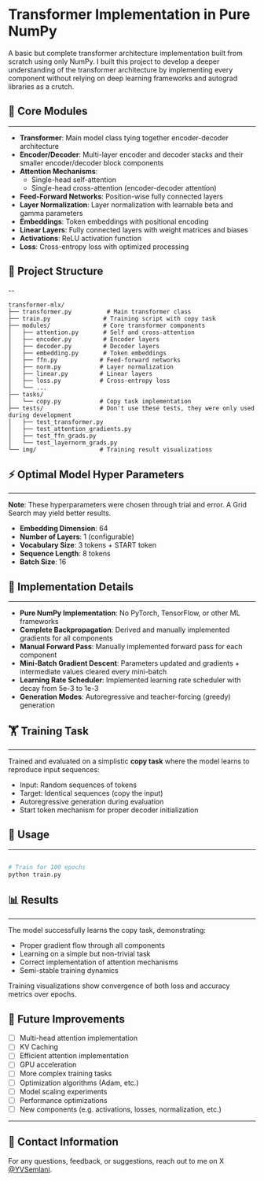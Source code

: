 # Transformer Implementation in Pure NumPy

A basic but complete transformer architecture implementation built from scratch using only NumPy. I built this project to develop a deeper understanding of the transformer architecture by implementing every component without relying on deep learning frameworks and autograd libraries as a crutch.

## 🧠 Core Modules
---
- **Transformer**: Main model class tying together encoder-decoder architecture
- **Encoder/Decoder**: Multi-layer encoder and decoder stacks and their smaller encoder/decoder block components
- **Attention Mechanisms**:
  - Single-head self-attention
  - Single-head cross-attention (encoder-decoder attention)
- **Feed-Forward Networks**: Position-wise fully connected layers
- **Layer Normalization**: Layer normalization with learnable beta and gamma parameters
- **Embeddings**: Token embeddings with positional encoding
- **Linear Layers**: Fully connected layers with weight matrices and biases
- **Activations**: ReLU activation function
- **Loss**: Cross-entropy loss with optimized processing

## 📁 Project Structure
--

```
transformer-mlx/
├── transformer.py          # Main transformer class
├── train.py               # Training script with copy task
├── modules/               # Core transformer components
│   ├── attention.py       # Self and cross-attention
│   ├── encoder.py         # Encoder layers
│   ├── decoder.py         # Decoder layers
│   ├── embedding.py       # Token embeddings
│   ├── ffn.py            # Feed-forward networks
│   ├── norm.py           # Layer normalization
│   ├── linear.py         # Linear layers
│   ├── loss.py           # Cross-entropy loss
│   └── ...
├── tasks/
│   └── copy.py           # Copy task implementation
├── tests/                # Don't use these tests, they were only used during development
│   ├── test_transformer.py
│   ├── test_attention_gradients.py
│   ├── test_ffn_grads.py
│   └── test_layernorm_grads.py
└── img/                  # Training result visualizations
```

## ⚡ Optimal Model Hyper Parameters
---

**Note**: These hyperparameters were chosen through trial and error. A Grid Search may yield better results.

- **Embedding Dimension**: 64
- **Number of Layers**: 1 (configurable)
- **Vocabulary Size**: 3 tokens + START token
- **Sequence Length**: 8 tokens
- **Batch Size**: 16

## 🔧 Implementation Details
---

- **Pure NumPy Implementation**: No PyTorch, TensorFlow, or other ML frameworks
- **Complete Backpropagation**: Derived and manually implemented gradients for all components
- **Manual Forward Pass**: Manually implemented forward pass for each component
- **Mini-Batch Gradient Descent**: Parameters updated and gradients + intermediate values cleared every mini-batch
- **Learning Rate Scheduler**: Implemented learning rate scheduler with decay from 5e-3 to 1e-3
- **Generation Modes**: Autoregressive and teacher-forcing (greedy) generation

## 🏋️ Training Task
---

Trained and evaluated on a simplistic **copy task** where the model learns to reproduce input sequences:
- Input: Random sequences of tokens
- Target: Identical sequences (copy the input)
- Autoregressive generation during evaluation
- Start token mechanism for proper decoder initialization

## 🚀 Usage
---

```python

# Train for 100 epochs
python train.py
```


## 📊 Results
---

The model successfully learns the copy task, demonstrating:
- Proper gradient flow through all components
- Learning on a simple but non-trivial task
- Correct implementation of attention mechanisms
- Semi-stable training dynamics

Training visualizations show convergence of both loss and accuracy metrics over epochs.

## 🎯 Future Improvements

- [ ] Multi-head attention implementation
- [ ] KV Caching
- [ ] Efficient attention implementation
- [ ] GPU acceleration
- [ ] More complex training tasks
- [ ] Optimization algorithms (Adam, etc.)
- [ ] Model scaling experiments
- [ ] Performance optimizations
- [ ] New components (e.g. activations, losses, normalization, etc.)

---

## 📧 Contact Information

For any questions, feedback, or suggestions, reach out to me on X [@YVSemlani](https://x.com/YVSemlani).


